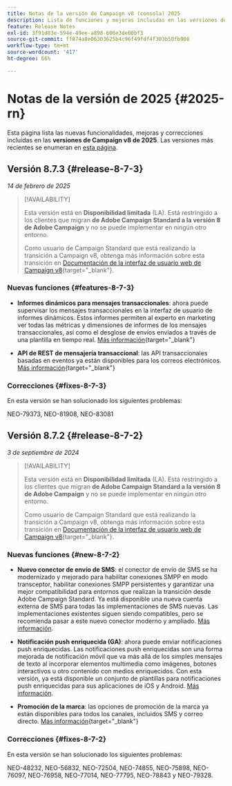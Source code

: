 ```yaml
---
title: Notas de la versión de Campaign v8 (consola) 2025
description: Lista de funciones y mejoras incluidas en las versiones de Campaign v8 de 2025
feature: Release Notes
exl-id: 3f91d83e-594e-49ee-a898-606e3de00bf3
source-git-commit: ff874a8e06303625b4c96f49fdf4f303b50fb908
workflow-type: tm+mt
source-wordcount: '417'
ht-degree: 66%

---
```


# Notas de la versión de 2025 {#2025-rn}

Esta página lista las nuevas funcionalidades, mejoras y correcciones incluidas en las **versiones de Campaign v8 de 2025**. Las versiones más recientes se enumeran en [esta página](release-notes.md).

## Versión 8.7.3 {#release-8-7-3}

_14 de febrero de 2025_

>[!AVAILABILITY]
>
>Esta versión está en **Disponibilidad limitada** (LA). Está restringido a los clientes que migran **de Adobe Campaign Standard a la versión 8 de Adobe Campaign** y no se puede implementar en ningún otro entorno.
>
>Como usuario de Campaign Standard que está realizando la transición a Campaign v8, obtenga más información sobre esta transición en [Documentación de la interfaz de usuario web de Campaign v8](https://experienceleague.adobe.com/es/docs/campaign-web/v8/start/acs-migration){target="_blank"}.

### Nuevas funciones {#features-8-7-3}

* **Informes dinámicos para mensajes transaccionales**: ahora puede supervisar los mensajes transaccionales en la interfaz de usuario de informes dinámicos. Estos informes permiten al experto en marketing ver todas las métricas y dimensiones de informes de los mensajes transaccionales, así como el desglose de envíos enviados a través de una plantilla en tiempo real. [Más información](https://experienceleague.adobe.com/en/docs/experience-cloud/campaign/reporting/get-started-reporting){target="_blank"}

* **API de REST de mensajería transaccional**: las API transaccionales basadas en eventos ya están disponibles para los correos electrónicos. [Más información](https://experienceleague.adobe.com/en/docs/experience-cloud/campaign/apis/managing-transactional-messages){target="_blank"}

### Correcciones {#fixes-8-7-3}

En esta versión se han solucionado los siguientes problemas:

NEO-79373, NEO-81908, NEO-83081

## Versión 8.7.2 {#release-8-7-2}

_3 de septiembre de 2024_

>[!AVAILABILITY]
>
>Esta versión está en **Disponibilidad limitada** (LA). Está restringido a los clientes que migran **de Adobe Campaign Standard a la versión 8 de Adobe Campaign** y no se puede implementar en ningún otro entorno.
>
>Como usuario de Campaign Standard que está realizando la transición a Campaign v8, obtenga más información sobre esta transición en [Documentación de la interfaz de usuario web de Campaign v8](https://experienceleague.adobe.com/es/docs/campaign-web/v8/start/acs-migration){target="_blank"}.

### Nuevas funciones {#new-8-7-2}

* **Nuevo conector de envío de SMS**: el conector de envío de SMS se ha modernizado y mejorado para habilitar conexiones SMPP en modo transceptor, habilitar conexiones SMPP persistentes y garantizar una mejor compatibilidad para entornos que realizan la transición desde Adobe Campaign Standard. Ya está disponible una nueva cuenta externa de SMS para todas las implementaciones de SMS nuevas. Las implementaciones existentes siguen siendo compatibles, pero se recomienda pasar a este nuevo conector moderno y ampliado. [Más información](../send/sms/sms.md).

* **Notificación push enriquecida (GA)**: ahora puede enviar notificaciones push enriquecidas. Las notificaciones push enriquecidas son una forma mejorada de notificación móvil que va más allá de los simples mensajes de texto al incorporar elementos multimedia como imágenes, botones interactivos u otro contenido con medios enriquecidos. Con esta versión, ya está disponible un conjunto de plantillas para notificaciones push enriquecidas para sus aplicaciones de iOS y Android. [Más información](../send/rich-push-android.md).

* **Promoción de la marca**: las opciones de promoción de la marca ya están disponibles para todos los canales, incluidos SMS y correo directo. [Más información](https://experienceleague.adobe.com/docs/experience-cloud/campaign/branding/branding-gs.html?lang=es){target="_blank"}

### Correcciones {#fixes-8-7-2}

En esta versión se han solucionado los siguientes problemas:

NEO-48232, NEO-56832, NEO-72504, NEO-74855, NEO-75898, NEO-76097, NEO-76958, NEO-77014, NEO-77795, NEO-78843 y NEO-79328.
